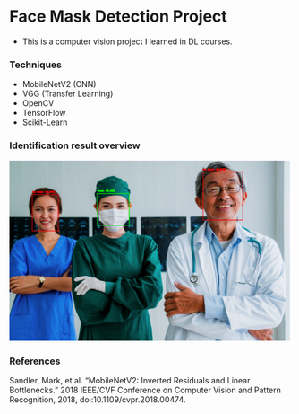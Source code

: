 # Face Mask Detection Project
- This is a computer vision project I learned in DL courses.
### Techniques 
- MobileNetV2 (CNN)
- VGG (Transfer Learning)
- OpenCV
- TensorFlow
- Scikit-Learn

### Identification result overview
![](./img/result-overview.jpg)

### References 
Sandler, Mark, et al. “MobileNetV2: Inverted Residuals and Linear Bottlenecks.” 2018 IEEE/CVF Conference on Computer Vision and Pattern Recognition, 2018, doi:10.1109/cvpr.2018.00474.